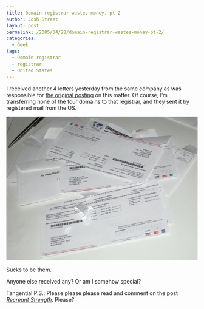 ```yaml
---
title: Domain registrar wastes money, pt 2
author: Josh Street
layout: post
permalink: /2005/04/28/domain-registrar-wastes-money-pt-2/
categories:
  - Geek
tags:
  - Domain registrar
  - registrar
  - United States
---
```

I received another 4 letters yesterday from the same company as was responsible for [the original posting][1] on this matter. Of course, I&#8217;m transferring none of the four domains to that registrar, and they sent it by registered mail from the US.

![A pile of letters from DROA][2]

Sucks to be them.

Anyone else received any? Or am I somehow special?

Tangential P.S.: Please please please read and comment on the post [*Recreant Strength*][3]. Please?

 [1]: http://www.joahua.com/blog/2004/10/11/whois-sending-me-mail
 [2]: /blog/wp-content/2005/04/droa.jpg
 [3]: /blog/2005/04/27/recreant-strength